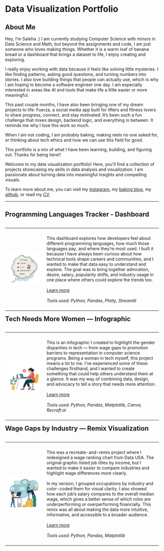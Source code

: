# Data Visualization Portfolio

## About Me
Hey, I’m Saleha :)
I am currently studying Computer Science with minors in Data Science and Math, but beyond the assignments and code, I am just someone who loves making things. Whether it is a warm loaf of banana bread or a dashboard that brings a dataset to life, I enjoy creating and exploring.

I really enjoy working with data because it feels like solving little mysteries. I like finding patterns, asking good questions, and turning numbers into stories. I also love building things that people can actually use, which is why I am hoping to become a software engineer one day. I am especially interested in areas like AI and tools that make life a little easier or more meaningful.

This past couple months, I have also been bringing one of my dream projects to life: Fuerza, a social media app built for lifters and fitness lovers to share progress, connect, and stay motivated. It’s been such a fun challenge that mixes design, backend logic, and everything in between. It reminds me why I love this work so much.

When I am not coding, I am probably baking, making reels no one asked for, or thinking about tech ethics and how we can use this field for good.

This portfolio is a mix of what I have been learning, building, and figuring out. Thanks for being here!!

Welcome to my data visualization portfolio! Here, you'll find a collection of projects showcasing my skills in data analysis and visualization. I am passionate about turning data into meaningful insights and compelling visuals.

<!--Include links to documents or sites that may be useful to your target audience: website, LinkedIn, your cv/resume, github, a community you contribute to, etc -->

To learn more about me, you can visit my [instagram](https://www.instagram.com/salehaa2.0/), my [baking blog](https://www.instagram.com/thecupcakenationn/), my [github](https://github.com/salehaiftikharr), or read my [CV](images/CV.pdf).


---

## Programming Languages Tracker - Dashboard

<table align="left" style="border-collapse: collapse; border: none;">
    <tr style="border: none;">
        <td style="padding: 10px; width:25%; border: none;"> 
            <img src="./images/proj1.png" alt="Dashboard screenshot">
        </td>
        <td style="padding:10px; width:75%; border: none;" valign="top">
            <p>
            This dashboard explores how developers feel about different programming languages, how much those languages pay, and where they’re most used. 
            I built it because I have always been curious about how technical tools shape careers and communities, and I wanted to make that data easy to understand and explore. 
            The goal was to bring together admiration, desire, salary, popularity shifts, and industry usage in one place where others could explore the trends too.
            <br><br>
            <a href="./Project 1/README.md">Learn more</a>
            <br><br>
            <i>Tools used: Python, Pandas, Plotly, Streamlit</i>
            </p>
        </td>
    </tr> 
</table>


## Tech Needs More Women — Infographic

<table align="left" style="border-collapse: collapse; border: none;">
    <tr style="border: none;">
        <td style="padding: 10px; width:25%; border: none;"> 
            <img src="./images/proj2.png" alt="Infographic preview">
        </td>
        <td style="padding:10px; width:75%; border: none;" valign="top">
            <p>
            This is an infographic I created to highlight the gender disparities in tech — from wage gaps to promotion barriers to representation in computer science programs. 
            Being a woman in tech myself, this project means a lot to me. I’ve experienced some of these challenges firsthand, and I wanted to create something that could help others understand them at a glance. 
            It was my way of combining data, design, and advocacy to tell a story that needs more attention.
            <br><br>
            <a href="./Project 2/README.md">Learn more</a>
            <br><br>
            <i>Tools used: Python, Pandas, Matplotlib, Canva, Recraft.ai</i>
            </p>
        </td>
    </tr> 
</table>


## Wage Gaps by Industry — Remix Visualization

<table align="left" style="border-collapse: collapse; border: none;">
    <tr style="border: none;">
        <td style="padding: 10px; width:25%; border: none;"> 
            <img src="./images/proj3.png" alt="Wage comparison visualization">
        </td>
        <td style="padding:10px; width:75%; border: none;" valign="top">
            <p>
            This was a recreate-and-remix project where I redesigned a wage ranking chart from Data USA. The original graphic listed job titles by income, but I wanted to make it easier to compare industries and highlight wage differences more clearly.
            <br><br>
            In my version, I grouped occupations by industry and color-coded them for visual clarity. I also showed how each job’s salary compares to the overall median wage, which gives a better sense of which roles are underperforming or overperforming financially. This remix was all about making the data more intuitive, informative, and accessible to a broader audience.
            <br><br>
            <a href="./Project 3/README.md">Learn more</a>
            <br><br>
            <i>Tools used: Python, Pandas, Matplotlib</i>
            </p>
        </td>
    </tr> 
</table>
